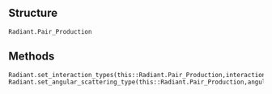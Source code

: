## Structure
```@docs
Radiant.Pair_Production
```

## Methods
```@docs
Radiant.set_interaction_types(this::Radiant.Pair_Production,interaction_types)
Radiant.set_angular_scattering_type(this::Radiant.Pair_Production,angular_scattering_type::String)
```